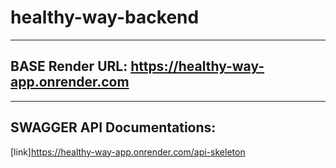 # healthy-way-backend
----
## BASE Render URL: <https://healthy-way-app.onrender.com>
----
## SWAGGER API Documentations:
[link]https://healthy-way-app.onrender.com/api-skeleton
